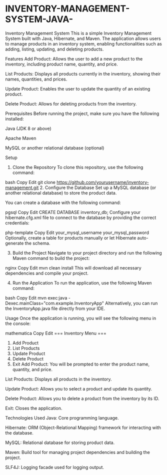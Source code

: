 # INVENTORY-MANAGEMENT-SYSTEM-JAVA-
Inventory Management System
This is a simple Inventory Management System built with Java, Hibernate, and Maven. The application allows users to manage products in an inventory system, enabling functionalities such as adding, listing, updating, and deleting products.

Features
Add Product: Allows the user to add a new product to the inventory, including product name, quantity, and price.

List Products: Displays all products currently in the inventory, showing their names, quantities, and prices.

Update Product: Enables the user to update the quantity of an existing product.

Delete Product: Allows for deleting products from the inventory.

Prerequisites
Before running the project, make sure you have the following installed:

Java (JDK 8 or above)

Apache Maven

MySQL or another relational database (optional)

Setup
1. Clone the Repository
To clone this repository, use the following command:

bash
Copy
Edit
git clone https://github.com/yourusername/inventory-management.git
2. Configure the Database
Set up a MySQL database (or another relational database) to store the product data.

You can create a database with the following command:

pgsql
Copy
Edit
CREATE DATABASE inventory_db;
Configure your hibernate.cfg.xml file to connect to the database by providing the correct credentials:

php-template
Copy
Edit
<property name="hibernate.connection.username">your_mysql_username</property>
<property name="hibernate.connection.password">your_mysql_password</property>
Optionally, create a table for products manually or let Hibernate auto-generate the schema.

3. Build the Project
Navigate to your project directory and run the following Maven command to build the project:

nginx
Copy
Edit
mvn clean install
This will download all necessary dependencies and compile your project.

4. Run the Application
To run the application, use the following Maven command:

bash
Copy
Edit
mvn exec:java -Dexec.mainClass="com.example.InventoryApp"
Alternatively, you can run the InventoryApp.java file directly from your IDE.

Usage
Once the application is running, you will see the following menu in the console:

mathematica
Copy
Edit
=== Inventory Menu ===
1. Add Product
2. List Products
3. Update Product
4. Delete Product
0. Exit
Add Product: You will be prompted to enter the product name, quantity, and price.

List Products: Displays all products in the inventory.

Update Product: Allows you to select a product and update its quantity.

Delete Product: Allows you to delete a product from the inventory by its ID.

Exit: Closes the application.

Technologies Used
Java: Core programming language.

Hibernate: ORM (Object-Relational Mapping) framework for interacting with the database.

MySQL: Relational database for storing product data.

Maven: Build tool for managing project dependencies and building the project.

SLF4J: Logging facade used for logging output.

